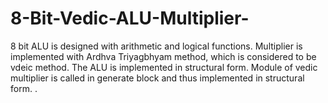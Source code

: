 # 8-Bit-Vedic-ALU-Multiplier-
8 bit ALU is designed with arithmetic and logical functions. Multiplier is implemented with Ardhva Triyagbhyam method, which is considered to be vdeic method.
The ALU is implemented in structural form. Module of vedic multiplier is called in generate block and thus implemented in structural form.
.
